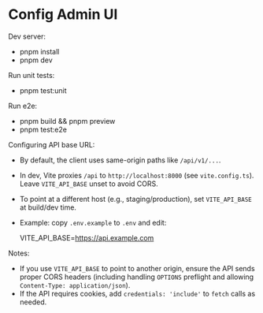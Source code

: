# Config Admin UI

Dev server:
- pnpm install
- pnpm dev

Run unit tests:
- pnpm test:unit

Run e2e:
- pnpm build && pnpm preview
- pnpm test:e2e

Configuring API base URL:
- By default, the client uses same-origin paths like `/api/v1/...`.
- In dev, Vite proxies `/api` to `http://localhost:8000` (see `vite.config.ts`). Leave `VITE_API_BASE` unset to avoid CORS.
- To point at a different host (e.g., staging/production), set `VITE_API_BASE` at build/dev time.
- Example: copy `.env.example` to `.env` and edit:

  VITE_API_BASE=https://api.example.com

Notes:
- If you use `VITE_API_BASE` to point to another origin, ensure the API sends proper CORS headers (including handling `OPTIONS` preflight and allowing `Content-Type: application/json`).
- If the API requires cookies, add `credentials: 'include'` to `fetch` calls as needed.
